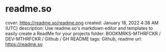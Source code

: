 # readme.so

cover: https://readme.so/readme.png
created: January 18, 2022 4:38 AM (UTC)
description: Use readme.so's markdown editor and templates to easily create a ReadMe for your projects
folder: BOOKMRKS-MTHRFCKR / DEV-MTHRFCKR / Github / GH README
tags: Github, readme
url: https://readme.so